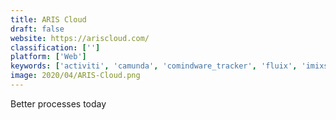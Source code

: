 ```yaml
---
title: ARIS Cloud
draft: false 
website: https://ariscloud.com/
classification: ['']
platform: ['Web']
keywords: ['activiti', 'camunda', 'comindware_tracker', 'fluix', 'imixs-office_workflow', 'imixs-workflow', 'insightly', 'kissflow', 'ms_sharepoint', 'modelio', 'oracle_bpm', 'pega', 'pipefy', 'signavio', 'smartdraw', 'software_ideas_modeler', 'umlgraph', 'visio', 'jbpm']
image: 2020/04/ARIS-Cloud.png
---
```

Better processes today